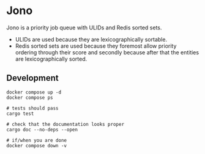 # Jono

Jono is a priority job queue with ULIDs and Redis sorted sets.

+ ULIDs are used because they are lexicographically sortable.
+ Redis sorted sets are used because they foremost allow priority ordering through their score and
  secondly because after that the entities are lexicographically sorted.

## Development

```
docker compose up -d
docker compose ps

# tests should pass
cargo test

# check that the documentation looks proper
cargo doc --no-deps --open

# if/when you are done
docker compose down -v
```
